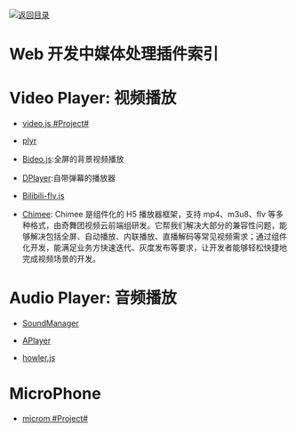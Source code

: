 [![返回目录](https://parg.co/UGo)](https://parg.co/b4z) 
 
 
 
# Web 开发中媒体处理插件索引

# Video Player: 视频播放

- [video.js #Project#](https://github.com/videojs/video.js)

- [plyr](https://github.com/Selz/plyr)

- [Bideo.js](https://rishabhp.github.io/bideo.js/):全屏的背景视频播放

- [DPlayer](https://github.com/DIYgod/DPlayer):自带弹幕的播放器

- [Bilibili-flv.js](https://github.com/Bilibili/flv.js)

- [Chimee](http://chimee.org/): Chimee 是组件化的 H5 播放器框架，支持 mp4、m3u8、flv 等多种格式，由奇舞团视频云前端组研发。它帮我们解决大部分的兼容性问题，能够解决包括全屏、自动播放、内联播放、直播解码等常见视频需求；通过组件化开发，能满足业务方快速迭代、灰度发布等要求，让开发者能够轻松快捷地完成视频场景的开发。

# Audio Player: 音频播放

- [SoundManager](http://www.schillmania.com/projects/soundmanager2/demo/template/)

- [APlayer](https://github.com/DIYgod/APlayer)

- [howler.js](https://github.com/goldfire/howler.js#documentation)

# MicroPhone 

- [microm #Project#](https://github.com/zzarcon/microm)

